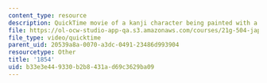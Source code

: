 ```yaml
---
content_type: resource
description: QuickTime movie of a kanji character being painted with a brush.
file: https://ol-ocw-studio-app-qa.s3.amazonaws.com/courses/21g-504-japanese-iv-spring-2009/b33e3e449330b2b8431ad69c3629ba09_1854.mov
file_type: video/quicktime
parent_uid: 20539a8a-0070-a3dc-0491-23486d993904
resourcetype: Other
title: '1854'
uid: b33e3e44-9330-b2b8-431a-d69c3629ba09
---
```

